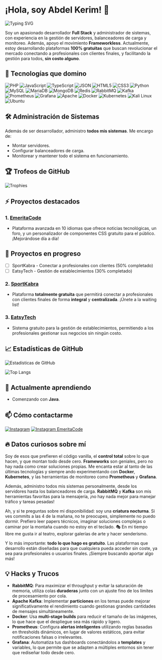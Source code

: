# ¡Hola, soy Abdel Kerim! 👋

![Typing SVG](https://readme-typing-svg.herokuapp.com/?lines=Desarrollador+Fullstack;Administrador+de+Sistemas;Siempre+Aprendiendo+Algo+Nuevo)

Soy un apasionado desarrollador **Full Stack** y administrador de sistemas, con experiencia en la gestión de servidores, balanceadores de carga y monitoreo. Además, apoyo el movimiento **Frameworkless**. Actualmente, estoy desarrollando plataformas **100% gratuitas** que buscan revolucionar el mercado conectando a profesionales con clientes finales, y facilitando la gestión para todos, **sin costo alguno**.

## 🚀 Tecnologías que domino

![PHP](https://img.shields.io/badge/-PHP-777BB4?logo=php&logoColor=white)
![JavaScript](https://img.shields.io/badge/-JavaScript-F7DF1E?logo=javascript&logoColor=black)
![TypeScript](https://img.shields.io/badge/-TypeScript-3178C6?logo=typescript&logoColor=white)
![JSON](https://img.shields.io/badge/-JSON-000?logo=json&logoColor=white)
![HTML5](https://img.shields.io/badge/-HTML5-E34F26?logo=html5&logoColor=white)
![CSS3](https://img.shields.io/badge/-CSS3-1572B6?logo=css3)
![Python](https://img.shields.io/badge/-Python-3776AB?logo=python&logoColor=white)
![MySQL](https://img.shields.io/badge/-MySQL-4479A1?logo=mysql&logoColor=white)
![MariaDB](https://img.shields.io/badge/-MariaDB-003545?logo=mariadb&logoColor=white)
![MongoDB](https://img.shields.io/badge/-MongoDB-47A248?logo=mongodb&logoColor=white)
![Redis](https://img.shields.io/badge/-Redis-DC382D?logo=redis&logoColor=white)
![RabbitMQ](https://img.shields.io/badge/-RabbitMQ-FF6600?logo=rabbitmq&logoColor=white)
![Kafka](https://img.shields.io/badge/-Kafka-231F20?logo=apache-kafka&logoColor=white)
![Prometheus](https://img.shields.io/badge/-Prometheus-E6522C?logo=prometheus&logoColor=white)
![Grafana](https://img.shields.io/badge/-Grafana-F46800?logo=grafana&logoColor=white)
![Apache](https://img.shields.io/badge/-Apache-D22128?logo=apache&logoColor=white)
![Docker](https://img.shields.io/badge/-Docker-2496ED?logo=docker&logoColor=white)
![Kubernetes](https://img.shields.io/badge/-Kubernetes-326CE5?logo=kubernetes&logoColor=white)
![Kali Linux](https://img.shields.io/badge/-Kali%20Linux-557C94?logo=kali-linux&logoColor=white)
![Ubuntu](https://img.shields.io/badge/-Ubuntu-E95420?logo=ubuntu&logoColor=white)

## 🛠️ Administración de Sistemas

Además de ser desarrollador, administro **todos mis sistemas**. Me encargo de:

- Montar servidores.
- Configurar balanceadores de carga.
- Monitorear y mantener todo el sistema en funcionamiento.

## 🏆 Trofeos de GitHub

![Trophies](https://github-profile-trophy.vercel.app/?username=TuUsuario&theme=dark_lover)

## ⚡ Proyectos destacados

### 1. [EmeritaCode](https://www.emeritacode.com/)
- Plataforma avanzada en 10 idiomas que ofrece noticias tecnológicas, un foro, y un personalizador de componentes CSS gratuito para el público. ¡Mejorándose día a día!

## 🚧 Proyectos en progreso

- [ ] SportKabra - Conectar a profesionales con clientes (50% completado)
- [ ] EatsyTech - Gestión de establecimientos (30% completado)

### 2. [SportKabra](https://www.sportkabra.com/)
- Plataforma **totalmente gratuita** que permitirá conectar a profesionales con clientes finales de forma **integral** y **centralizada**. ¡Únete a la waiting list!

### 3. [EatsyTech](https://www.eatsytech.com/)
- Sistema gratuito para la gestión de establecimientos, permitiendo a los profesionales gestionar sus negocios sin ningún costo.

## 📈 Estadísticas de GitHub

![Estadísticas de GitHub](https://github-readme-stats.vercel.app/api?username=Abdl-kerim&show_icons=true&theme=radical&bg_color=76,381a06,a5150d&title_color=fff&text_color=FFF)

![Top Langs](https://github-readme-stats.vercel.app/api/top-langs/?username=Abdl-kerim&layout=donut-vertical&theme=radical&bg_color=76,381a06,a5150d&title_color=fff&text_color=FFF)

## 🌱 Actualmente aprendiendo

- Comenzando con **Java**.

## 📫 Cómo contactarme

[![Instagram](https://img.shields.io/badge/-Instagram-a5150d?logo=Instagram&logoColor=white)](https://www.instagram.com/abdel_kerim01)
[![Instagram EmeritaCode](https://img.shields.io/badge/-Instagram%20(empresa)-a5150d?logo=Instagram&logoColor=white)](https://www.instagram.com/emeritacode)

## 🔥 Datos curiosos sobre mí

Soy de esos que prefieren el código vanilla, el **control total** sobre lo que hacen, y que montan todo desde cero. **Frameworks** son geniales, pero no hay nada como crear soluciones propias. Me encanta estar al tanto de las últimas tecnologías y siempre ando experimentando con **Docker**, **Kubernetes**, y las herramientas de monitoreo como **Prometheus** y **Grafana**.

Además, administro todos mis sistemas personalmente, desde los servidores hasta los balanceadores de carga. **RabbitMQ** y **Kafka** son mis herramientas favoritas para la mensajería, ¡no hay nada mejor para manejar tráfico y tareas pesadas!

Ah, y si te preguntas sobre mi disponibilidad: soy una **criatura nocturna**. Si ves commits a las 4 de la mañana, no te preocupes, simplemente no puedo dormir. Prefiero leer papers técnicos, imaginar soluciones complejas o caminar por la montaña cuando no estoy en el teclado. 🎭 En mi tiempo libre me gusta ir al teatro, explorar galerías de arte y hacer senderismo.

Y lo más importante: **todo lo que hago es gratuito**. Las plataformas que desarrollo están diseñadas para que cualquiera pueda acceder sin coste, ya sea para profesionales o usuarios finales. ¡Siempre buscando aportar algo más!

## 💡 Hacks y Trucos

- **RabbitMQ**: Para maximizar el throughput y evitar la saturación de memoria, utiliza colas **duraderas** junto con un ajuste fino de los límites de procesamiento por cola.
- **Apache Kafka**: Implementar **particiones** en los temas puede mejorar significativamente el rendimiento cuando gestionas grandes cantidades de mensajes simultáneamente.
- **Docker**: Usa **multi-stage builds** para reducir el tamaño de las imágenes, lo que hace que el despliegue sea más rápido y ligero.
- **Prometheus**: Configura **alertas inteligentes** utilizando reglas basadas en thresholds dinámicos, en lugar de valores estáticos, para evitar notificaciones falsas o irrelevantes.
- **Grafana**: Automatiza tus dashboards conectándolos a **templates** y variables, lo que permite que se adapten a múltiples entornos sin tener que rediseñar todo desde cero.

